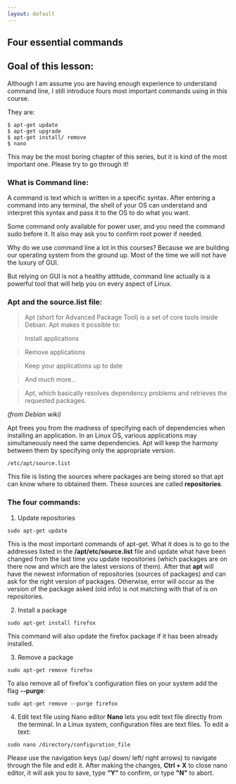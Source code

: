 ```yaml
---
layout: default
---
```


## Four essential commands

## Goal of this lesson:

Although I am assume you are having enough experience to understand command line, I still introduce fours most important commands using in this course.

They are:
```
$ apt-get update
$ apt-get upgrade
$ apt-get install/ remove
$ nano
```
This may be the most boring chapter of this series, but it is kind of the most important one. Please try to go through it!

### What is Command line:

A command is text which is written in a specific syntax. After entering a command into any terminal, the shell of your OS can understand and interpret this syntax and pass it to the OS to do what you want.

Some command only available for power user, and you need the command sudo before it. It also may ask you to confirm root power if needed.

Why do we use command line a lot in this courses? Because we are building our operating system from the ground up. Most of the time we will not have the luxury of GUI.

But relying on GUI is not a healthy attitude, command line actually is a powerful tool that will help you on every aspect of Linux.

### Apt and the source.list file:

>Apt (short for Advanced Package Tool) is a set of core tools inside Debian. Apt makes it possible to:

>Install applications

>Remove applications

>Keep your applications up to date

>And much more...

>Apt, which basically resolves dependency problems and retrieves the requested packages.

*(from Debian wiki)*

Apt frees you from the madness of specifying each of dependencies when installing an application. In an Linux OS, various applications may simultaneously need the same dependencies. Apt will keep the harmony between them by specifying only the appropriate version.
```
/etc/apt/source.list
```
This file is listing the sources where packages are being stored so that apt can know where to obtained them. These sources are called **repositories**.

### The four commands:

1. Update repositories
```
sudo apt-get update
```
This is the most important commands of apt-get.
What it does is to go to the addresses listed in the **/apt/etc/source.list** file and update what have been changed from the last time you update repositories (which packages are on there now and which are the latest versions of them).
After that **apt** will have the newest information of repositories (sources of packages) and can ask for the right version of packages. Otherwise, error will occur as the version of the package asked (old info) is not matching with that of is on repositories.

2. Install a package
```
sudo apt-get install firefox
```
This command will also update the firefox package if it has been already installed.

3. Remove a package
```
sudo apt-get remove firefox
```
To also remove all of firefox's configuration files on your system add the flag **--purge**:
```
sudo apt-get remove --purge firefox
```

4. Edit text file using Nano editor
**Nano** lets you edit text file directly from the terminal. In a Linux system, configuration files are text files.
To edit a text:
```
sudo nano /directory/configuration_file
```
Please use the navigation keys (up/ down/ left/ right arrows) to navigate through the file and edit it.
After making the changes, **Ctrl + X** to close nano editor, it will ask you to save, type **“Y”** to confirm, or type **"N"** to abort.
